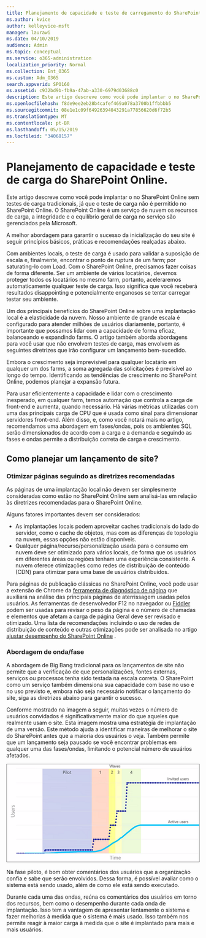```yaml
---
title: Planejamento de capacidade e teste de carregamento do SharePoint Online
ms.author: kvice
author: kelleyvice-msft
manager: laurawi
ms.date: 04/10/2019
audience: Admin
ms.topic: conceptual
ms.service: o365-administration
localization_priority: Normal
ms.collection: Ent_O365
ms.custom: Adm_O365
search.appverid: SPO160
ms.assetid: c932bd9b-fb9a-47ab-a330-6979d03688c0
description: Este artigo descreve como você pode implantar o no SharePoint Online sem executar testes de carga tradicionais, pois ele não é permitido.
ms.openlocfilehash: f8de9ee2eb28b4cafef469a078a3700b1ffbbbb5
ms.sourcegitcommit: 08e1e1c09f64926394043291a77856620d6f72b5
ms.translationtype: MT
ms.contentlocale: pt-BR
ms.lasthandoff: 05/15/2019
ms.locfileid: "34068157"
---
```

# <a name="capacity-planning-and-load-testing-sharepoint-online"></a>Planejamento de capacidade e teste de carga do SharePoint Online.

Este artigo descreve como você pode implantar o no SharePoint Online sem testes de carga tradicionais, já que o teste de carga não é permitido no SharePoint Online. O SharePoint Online é um serviço de nuvem os recursos de carga, a integridade e o equilíbrio geral de carga no serviço são gerenciados pela Microsoft.
  
A melhor abordagem para garantir o sucesso da inicialização do seu site é seguir princípios básicos, práticas e recomendações realçadas abaixo.
  
Com ambientes locais, o teste de carga é usado para validar a suposição de escala e, finalmente, encontrar o ponto de ruptura de um farm; por saturating-lo com Load. Com o SharePoint Online, precisamos fazer coisas de forma diferente. Ser um ambiente de vários locatários, devemos proteger todos os locatários no mesmo farm, portanto, aceleraremos automaticamente qualquer teste de carga. Isso significa que você receberá resultados disappointing e potencialmente enganosos se tentar carregar testar seu ambiente.
  
Um dos principais benefícios do SharePoint Online sobre uma implantação local é a elasticidade da nuvem. Nosso ambiente de grande escala é configurado para atender milhões de usuários diariamente, portanto, é importante que possamos lidar com a capacidade de forma eficaz, balanceando e expandindo farms. O artigo também aborda abordagens para você usar que não envolvem testes de carga, mas envolvem as seguintes diretrizes que irão configurar um lançamento bem-sucedido. 
  
Embora o crescimento seja imprevisível para qualquer locatário em qualquer um dos farms, a soma agregada das solicitações é previsível ao longo do tempo. Identificando as tendências de crescimento no SharePoint Online, podemos planejar a expansão futura.
  
Para usar eficientemente a capacidade e lidar com o crescimento inesperado, em qualquer farm, temos automação que controla a carga de front-end e aumenta, quando necessário. Há várias métricas utilizadas com uma das principais carga de CPU que é usada como sinal para dimensionar servidores front-end. Além disso, e, como você notará mais no artigo, recomendamos uma abordagem em fases/ondas, pois os ambientes SQL serão dimensionados de acordo com a carga e a demanda e seguindo as fases e ondas permite a distribuição correta de carga e crescimento. 
  
## <a name="how-do-i-plan-for-a-site-launch"></a>Como planejar um lançamento de site?

### <a name="optimize-pages-by-following-recommended-guidelines"></a>Otimizar páginas seguindo as diretrizes recomendadas
As páginas de uma implantação local não devem ser simplesmente consideradas como estão no SharePoint Online sem analisá-las em relação às diretrizes recomendadas para o SharePoint Online.

Alguns fatores importantes devem ser considerados:
- As implantações locais podem aproveitar caches tradicionais do lado do servidor, como o cache de objetos, mas com as diferenças de topologia na nuvem, essas opções não estão disponíveis.
- Qualquer página/recurso/personalização usada para o consumo em nuvem deve ser otimizado para vários locais, de forma que os usuários em diferentes áreas ou regiões tenham uma experiência consistente. A nuvem oferece otimizações como redes de distribuição de conteúdo (CDN) para otimizar para uma base de usuários distribuídos.

Para páginas de publicação clássicas no SharePoint Online, você pode usar a extensão de Chrome da [ferramenta de diagnóstico de página](https://aka.ms/perftool) que auxiliará na análise das principais páginas de aterrissagem usadas pelos usuários.
As ferramentas de desenvolvedor F12 no navegador ou [Fiddler](https://www.telerik.com/download/fiddler) podem ser usadas para revisar o peso da página e o número de chamadas e elementos que afetam a carga de página Geral deve ser revisado e otimizado. Uma lista de recomendações incluindo o uso de redes de distribuição de conteúdo e outras otimizações pode ser analisada no artigo [ajustar desempenho do SharePoint Online](https://aka.ms/tuneSPO) .

### <a name="wave--phase-approach"></a>Abordagem de onda/fase
A abordagem de Big Bang tradicional para os lançamentos de site não permite que a verificação de que personalizações, fontes externas, serviços ou processos tenha sido testada na escala correta. O SharePoint como um serviço também dimensiona sua capacidade com base no uso e no uso previsto e, embora não seja necessário notificar o lançamento do site, siga as diretrizes abaixo para garantir o sucesso.
  
Conforme mostrado na imagem a seguir, muitas vezes o número de usuários convidados é significativamente maior do que aqueles que realmente usam o site. Esta imagem mostra uma estratégia de implantação de uma versão. Este método ajuda a identificar maneiras de melhorar o site do SharePoint antes que a maioria dos usuários o veja. Também permite que um lançamento seja pausado se você encontrar problemas em qualquer uma das fases/ondas, limitando o potencial número de usuários afetados.
  
![Gráfico mostrando usuários convidados e ativos](media/0bc14a20-9420-4986-b9b9-fbcd2c6e0fb9.png)
  
Na fase piloto, é bom obter comentários dos usuários que a organização confia e sabe que serão envolvidos. Dessa forma, é possível avaliar como o sistema está sendo usado, além de como ele está sendo executado.
  
Durante cada uma das ondas, reúna os comentários dos usuários em torno dos recursos, bem como o desempenho durante cada onda de implantação. Isso tem a vantagem de apresentar lentamente o sistema e fazer melhorias à medida que o sistema é mais usado. Isso também nos permite reagir à maior carga à medida que o site é implantado para mais e mais usuários.
